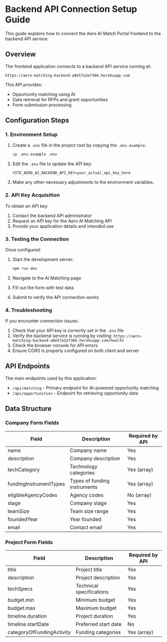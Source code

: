 # Backend API Connection Setup Guide

This guide explains how to connect the Aero AI Match Portal frontend to the backend API service.

## Overview

The frontend application connects to a backend API service running at:
```
https://aero-matching-backend-a8e57a2ef366.herokuapp.com
```

This API provides:
- Opportunity matching using AI
- Data retrieval for RFPs and grant opportunities
- Form submission processing

## Configuration Steps

### 1. Environment Setup

1. Create a `.env` file in the project root by copying the `.env.example`:
   ```bash
   cp .env.example .env
   ```

2. Edit the `.env` file to update the API key:
   ```
   VITE_AERO_AI_BACKEND_API_KEY=your_actual_api_key_here
   ```

3. Make any other necessary adjustments to the environment variables.

### 2. API Key Acquisition

To obtain an API key:

1. Contact the backend API administrator
2. Request an API key for the Aero AI Matching API
3. Provide your application details and intended use

### 3. Testing the Connection

Once configured:

1. Start the development server:
   ```bash
   npm run dev
   ```

2. Navigate to the AI Matching page
3. Fill out the form with test data
4. Submit to verify the API connection works

### 4. Troubleshooting

If you encounter connection issues:

1. Check that your API key is correctly set in the `.env` file
2. Verify the backend service is running by visiting: 
   `https://aero-matching-backend-a8e57a2ef366.herokuapp.com/health`
3. Check the browser console for API errors
4. Ensure CORS is properly configured on both client and server

## API Endpoints

The main endpoints used by this application:

- `/api/matching` - Primary endpoint for AI-powered opportunity matching
- `/api/opportunities` - Endpoint for retrieving opportunity data

## Data Structure

### Company Form Fields

| Field | Description | Required by API |
|-------|-------------|----------------|
| name | Company name | Yes |
| description | Company description | Yes |
| techCategory | Technology categories | Yes (array) |
| fundingInstrumentTypes | Types of funding instruments | Yes (array) |
| eligibleAgencyCodes | Agency codes | No (array) |
| stage | Company stage | Yes |
| teamSize | Team size range | Yes |
| foundedYear | Year founded | Yes |
| email | Contact email | Yes |

### Project Form Fields

| Field | Description | Required by API |
|-------|-------------|----------------|
| title | Project title | Yes |
| description | Project description | Yes |
| techSpecs | Technical specifications | Yes |
| budget.min | Minimum budget | Yes |
| budget.max | Maximum budget | Yes |
| timeline.duration | Project duration | Yes |
| timeline.startDate | Preferred start date | No |
| categoryOfFundingActivity | Funding categories | Yes (array) |
